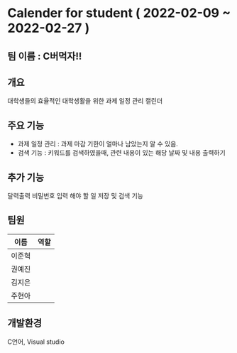 # Calender for student ( 2022-02-09 ~ 2022-02-27 )

## 팀 이름 : C버먹자!!



## 개요

대학생들의 효율적인 대학생활을 위한 과제 일정 관리 캘린더



## 주요 기능

- 과제 일정 관리 : 과제 마감 기한이 얼마나 남았는지 알 수 있음.
- 검색 기능 : 키워드를 검색하였을때, 관련 내용이 있는 해당 날짜 및 내용 출력하기



## 추가 기능 

달력출력
비밀번호 입력
해야 할 일 저장 및 검색 기능 


   
## 팀원
이름|역할
---|---
이준혁|
권예진|
김지은|	
주현아|

## 개발환경

C언어, Visual studio
